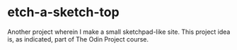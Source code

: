 # etch-a-sketch-top
Another project wherein I make a small sketchpad-like site. This project idea is, as indicated, part of The Odin Project course.

